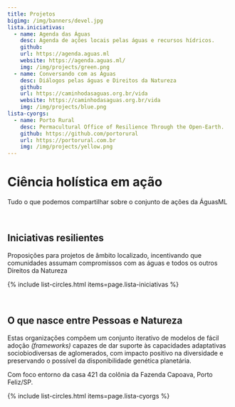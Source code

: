 ```yaml
---
title: Projetos
bigimg: /img/banners/devel.jpg
lista.iniciativas:
  - name: Agenda das Águas
    desc: Agenda de ações locais pelas águas e recursos hídricos.
    github: 
    url: https://agenda.aguas.ml
    website: https://agenda.aguas.ml/
    img: /img/projects/green.png
  - name: Conversando com as Águas
    desc: Diálogos pelas águas e Direitos da Natureza
    github: 
    url: https://caminhodasaguas.org.br/vida
    website: https://caminhodasaguas.org.br/vida
    img: /img/projects/blue.png
lista-cyorgs:
  - name: Porto Rural
    desc: Permacultural Office of Resilience Through the Open-Earth.
    github: https://github.com/portorural
    url: https://portorural.com.br
    img: /img/projects/yellow.png
---
```

# Ciência holística em ação

Tudo o que podemos compartilhar sobre o conjunto de ações da ÁguasML


<br>

## Iniciativas resilientes

Proposições para projetos de âmbito localizado, incentivando que comunidades assumam compromissos com as águas e todos os outros Direitos da Natureza

{% include list-circles.html items=page.lista-iniciativas %}




<br>

## O que nasce entre Pessoas e Natureza

Estas organizações compõem um conjunto iterativo de modelos de fácil adoção *(frameworks)* capazes de dar suporte às capacidades adaptativas sociobiodiversas de aglomerados, com impacto positivo na diversidade e preservando o possível da disponibilidade genética planetária.

Com foco entorno da casa 421 da colônia da Fazenda Capoava, Porto Feliz/SP.

{% include list-circles.html items=page.lista-cyorgs %}




<br>
